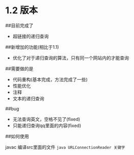 # 1.2 版本

##目前完成了

- 超链接的递归查询

##新增加的功能(相比于1.1)

- 优化了对于递归查询的算法，只有同一个网站内的才能查询

##需要做的是

- 代码重构(基本完成，方法完成了一些)
- 性能优化
- 注释
- 文本的递归查询

##bug

- 无法查询英文，空格不见了(fixed)
- 只能递归查询qq里面的内容(fixed)

##如何使用

javac 编译src里面的文件
`java URLConnectionReader 关键字`

